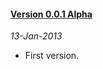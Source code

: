 #### [Version 0.0.1 Alpha](https://github.com/ForallFramework/lib.url/tree/0.0.1-alpha)
_13-Jan-2013_

* First version.
